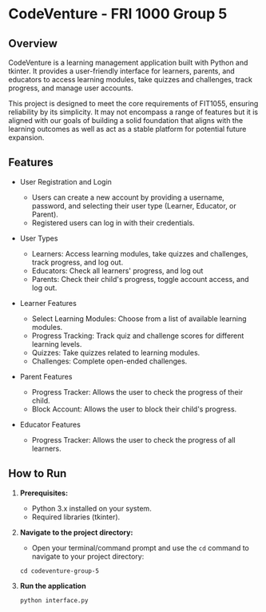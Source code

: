 # CodeVenture - FRI 1000 Group 5

## Overview

CodeVenture is a learning management application built with Python and tkinter. It provides a user-friendly interface for learners, parents, and educators to access learning modules, take quizzes and challenges, track progress, and manage user accounts.

This project is designed to meet the core requirements of FIT1055, ensuring reliability by its simplicity. It may not encompass a range of features but it is aligned with our goals of building a solid foundation that aligns with the learning outcomes as well as act as a stable platform for potential future expansion.

## Features

- User Registration and Login
  - Users can create a new account by providing a username, password, and selecting their user type (Learner, Educator, or Parent).
  - Registered users can log in with their credentials.

- User Types
  - Learners: Access learning modules, take quizzes and challenges, track progress, and log out.
  - Educators: Check all learners' progress, and log out
  - Parents: Check their child's progress, toggle account access, and log out.

- Learner Features
  - Select Learning Modules: Choose from a list of available learning modules.
  - Progress Tracking: Track quiz and challenge scores for different learning levels.
  - Quizzes: Take quizzes related to learning modules.
  - Challenges: Complete open-ended challenges.

- Parent Features
  - Progress Tracker: Allows the user to check the progress of their child.
  - Block Account: Allows the user to block their child's progress.

- Educator Features
  - Progress Tracker: Allows the user to check the progress of all learners.

## How to Run

1. **Prerequisites:**
   - Python 3.x installed on your system.
   - Required libraries (tkinter).

2. **Navigate to the project directory:**
   - Open your terminal/command prompt and use the `cd` command to navigate to your project directory:

   ```shell
   cd codeventure-group-5
   ```

3. **Run the application**
   ```shell
   python interface.py
   ```
